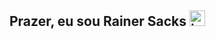 ## Prazer, eu sou Rainer Sacks <img width="25" height="25" alt="image" src="https://github.com/user-attachments/assets/940ff724-9bce-4baa-84e2-e7ef1b94e8a8" />




